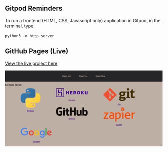 ## Gitpod Reminders

To run a frontend (HTML, CSS, Javascript only) application in Gitpod, in the terminal, type:

`python3 -m http.server`

## GitHub Pages (Live)

[View the live project here](https://annagabain.github.io/my-first-GitPod-project/index.html)



<a href="https://annagabain.github.io/my-first-GitPod-project/index.html" target="_blank">  
<img src="https://raw.githubusercontent.com/annagabain/my-first-GitPod-project/main/firstgitpod.png">
</a>
